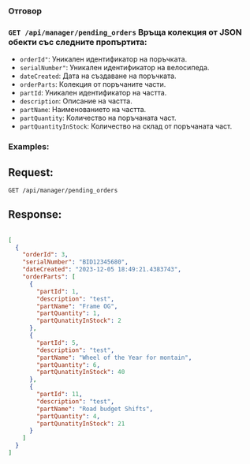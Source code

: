 ### Отговор

### `GET /api/manager/pending_orders` Връща колекция от JSON обекти със следните пропъртита:
- `orderId"`: Уникален идентификатор на поръчката.
- `serialNumber"`: Уникален идентификатор на велосипеда.
- `dateCreated`: Дата на създаване на поръчката.
- `orderParts`: Колекция от поръчаните части.
- `partId`: Уникален идентификатор на частта.
- `description`: Описание на частта.
- `partName`: Наименованието на частта.
- `partQuantity`: Количество на поръчаната част.
- `partQuantityInStock`: Количество на склад от поръчаната част.

### Examples:

## Request:

```
GET /api/manager/pending_orders
```

## Response:

```json
	
[
  {
    "orderId": 3,
    "serialNumber": "BID12345680",
    "dateCreated": "2023-12-05 18:49:21.4383743",
    "orderParts": [
      {
        "partId": 1,
        "description": "test",
        "partName": "Frame OG",
        "partQuantity": 1,
        "partQunatityInStock": 2
      },
      {
        "partId": 5,
        "description": "test",
        "partName": "Wheel of the Year for montain",
        "partQuantity": 6,
        "partQunatityInStock": 40
      },
      {
        "partId": 11,
        "description": "test",
        "partName": "Road budget Shifts",
        "partQuantity": 4,
        "partQunatityInStock": 21
      }
    ]
  }
]

```